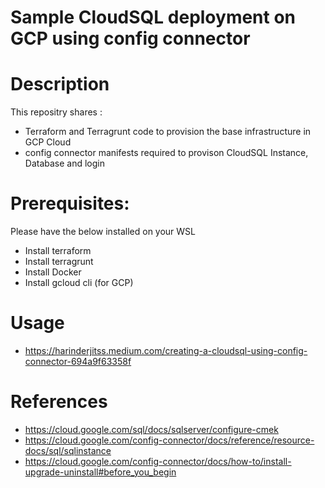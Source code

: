 # Sample CloudSQL deployment on GCP using config connector

# Description 

This repositry shares :
- Terraform and Terragrunt code to provision the base infrastructure in GCP Cloud
- config connector manifests required to provison CloudSQL Instance, Database and login

# Prerequisites:

Please have the below installed on your WSL

- Install terraform
- Install terragrunt
- Install Docker
- Install gcloud cli (for GCP)

# Usage

- https://harinderjitss.medium.com/creating-a-cloudsql-using-config-connector-694a9f63358f


# References
- https://cloud.google.com/sql/docs/sqlserver/configure-cmek
- https://cloud.google.com/config-connector/docs/reference/resource-docs/sql/sqlinstance
- https://cloud.google.com/config-connector/docs/how-to/install-upgrade-uninstall#before_you_begin
